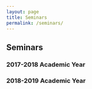 ```yaml
---
layout: page
title: Seminars
permalink: /seminars/
---
```


## Seminars

### 2017-2018 Academic Year



### 2018-2019 Academic Year

